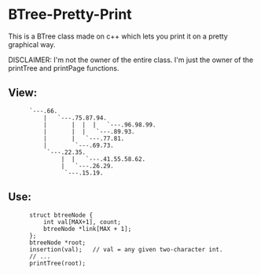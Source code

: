 # BTree-Pretty-Print
This is a BTree class made on c++ which lets you print it on a pretty graphical way.

DISCLAIMER: I'm not the owner of the entire class. I'm just the owner of the printTree and printPage functions.

## View:
~~~~
      `---.66.
          |   `---.75.87.94.
          |       |  |  |   `---.96.98.99.
          |       |  |   `---.89.93.
          |       |   `---.77.81.
          |        `---.69.73.
           `---.22.35.
               |  |   `---.41.55.58.62.
               |   `---.26.29.
                `---.15.19.
~~~~

## Use:
~~~~
      struct btreeNode {
          int val[MAX+1], count;
          btreeNode *link[MAX + 1];
      };
      btreeNode *root;
      insertion(val);   // val = any given two-character int. 
      // ...
      printTree(root);
~~~~

